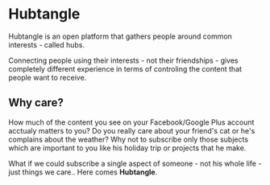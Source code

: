 Hubtangle
=========

Hubtangle is an open platform that gathers people around common interests - called hubs.

Connecting people using their interests - not their friendships - gives completely different experience in terms of controling the content that people want to receive.


Why care?
---------
How much of the content you see on your Facebook/Google Plus account acctualy matters to you? Do you really care about your friend's cat or he's complains about the weather? Why not to subscribe only those subjects which are important to you like his holiday trip or projects that he make.

What if we could subscribe a single aspect of someone - not his whole life - just things we care.. Here comes **Hubtangle**.
